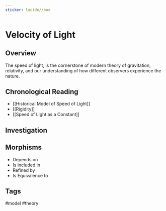 ```yaml
---
sticker: lucide//box
---
```

# Velocity of Light
## Overview

The speed of light, is the cornerstone of modern theory of gravitation, relativity, and our understanding of how different observers experience the nature.
## Chronological Reading

- [[Historical Model of Speed of Light]]
- [[Rigidity]]
- [[Speed of Light as a Constant]]

## Investigation

## Morphisms
- Depends on
- Is included in
- Refined by
- Is Equivalence to

## Tags
#model #theory